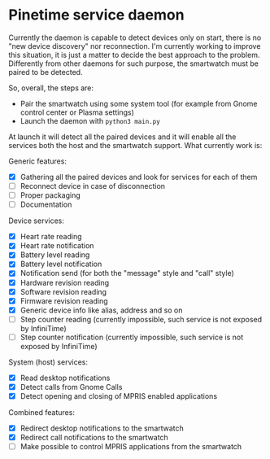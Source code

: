 # Pinetime service daemon

Currently the daemon is capable to detect devices only on start, there is no "new device discovery" nor reconnection. 
I'm currently working to improve this situation, it is just a matter to decide the best approach to the problem.
Differently from other daemons for such purpose, the smartwatch must be paired to be detected.

So, overall, the steps are:
- Pair the smartwatch using some system tool (for example from Gnome control center or Plasma settings)
- Launch the daemon with `python3 main.py`

At launch it will detect all the paired devices and it will enable all the services both the host and the smartwatch support. What currently work is:

Generic features:
- [x] Gathering all the paired devices and look for services for each of them
- [ ] Reconnect device in case of disconnection
- [ ] Proper packaging
- [ ] Documentation

Device services:
- [x] Heart rate reading
- [x] Heart rate notification
- [x] Battery level reading
- [x] Battery level notification
- [x] Notification send (for both the "message" style and "call" style)
- [x] Hardware revision reading
- [x] Software revision reading
- [x] Firmware revision reading
- [x] Generic device info like alias, address and so on
- [ ] Step counter reading (currently impossible, such service is not exposed by InfiniTime)
- [ ] Step counter notification (currently impossible, such service is not exposed by InfiniTime)

System (host) services:
- [x] Read desktop notifications
- [x] Detect calls from Gnome Calls
- [x] Detect opening and closing of MPRIS enabled applications

Combined features:
- [x] Redirect desktop notifications to the smartwatch
- [x] Redirect call notifications to the smartwatch
- [ ] Make possible to control MPRIS applications from the smartwatch
